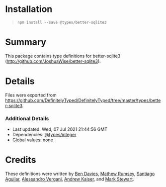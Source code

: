 # Installation
> `npm install --save @types/better-sqlite3`

# Summary
This package contains type definitions for better-sqlite3 (http://github.com/JoshuaWise/better-sqlite3).

# Details
Files were exported from https://github.com/DefinitelyTyped/DefinitelyTyped/tree/master/types/better-sqlite3.

### Additional Details
 * Last updated: Wed, 07 Jul 2021 21:44:56 GMT
 * Dependencies: [@types/integer](https://npmjs.com/package/@types/integer)
 * Global values: none

# Credits
These definitions were written by [Ben Davies](https://github.com/Morfent), [Mathew Rumsey](https://github.com/matrumz), [Santiago Aguilar](https://github.com/sant123), [Alessandro Vergani](https://github.com/loghorn), [Andrew Kaiser](https://github.com/andykais), and [Mark Stewart](https://github.com/mrkstwrt).
